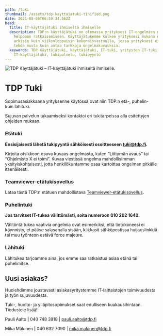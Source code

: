 ```yaml
---
path: /tuki
thumbnail: /assets/tdp-kayttajatuki-tinified.png
date: 2021-08-06T06:59:34.562Z
head:
  title: IT-käyttäjätuki ihmiseltä ihmiselle
  description: TDP:n käyttäjätuki on olemassa yrityksesi IT-ongelmien nopeaan,
    helppoon ratkaisemiseen. Käyttäjätukemme kulkee yrityksesi mukana niin
    arkisin kuin viikonloppuisin kokonaisvastuulla, jossa yrityksesi ei tarvitse
    tehdä muuta kuin antaa tarkkoja ongelmakuvauksia.
  keywords: TDP Käyttäjätuki, käyttäjätuki, IT-tuki, yritysten IT-tuki, ATK-tuki,
    IT-käyttäjätuki, tukipalvelu, tukipyyntö
---
```

![TDP Käyttäjätuki – IT-käyttäjätuki ihmiseltä ihmiselle.](/assets/tdp-kayttajatuki-tinified.png)

# TDP Tuki

Sopimusasiakkaana yrityksenne käytössä ovat niin TDP:n etä-, puhelin- kuin lähituki. 

Sujuvan palvelun takaamiseksi kontaktoi eri tukitarpeissa alla esitettyjen ohjeiden mukaan.  

### Etätuki

**E﻿nsisijaisesti lähetä tukipyyntö sähköisesti osoitteeseen [tuki@tdp.fi](tuki@tdp.fi).**

Kirjoita otsikkoon osuva kuvaus ongelmasta, kuten “Liittymän avaus” tai “Ohjelmisto X ei
toimi”. Kuvaa viestissä ongelma mahdollisimman yksityiskohtaisesti, jotta henkilökuntamme
osaa kartoittaa ongelman pitkälle itsenäisesti.

### Teamviewer-etätukisovellus

Lataa tästä TDP:n etätuen mahdollistava [Teamviewer-etätukisovellus](https://get.teamviewer.com/vcgecef).

### P﻿uhelintuki

**Jos tarvitset IT-tukea välittömästi, soita numeroon 010 292 1640.**

Välitöntä tukea vaativia ongelmia ovat esimerkiksi, että tietokoneesi ei käynnisty, et pääse salasanalla sisään, klikkasit sähköpostissa huijauslinkkiä tai muu työnteon estävä force majeure.

### L﻿ähituki

Lähitukea tarjoamme aina, jos emme saa ratkaistua asiaa etänä tai puhelimitse.

## Uusi asiakas?

Huolehdimme joustavasti asiakasyritystemme IT-laitteistojen toimivuudesta ja työn sujuvuudesta.

Tuki-, huolto- ja ylläpitosopimukset saat edulliseen kuukausihintaan. Tiedustele lisää!

Pauli Aalto | 040 748 3818 | pauli.aalto@tdp.fi

Mika Mäkinen | 040 632 7090 | mika.makinen@tdp.fi